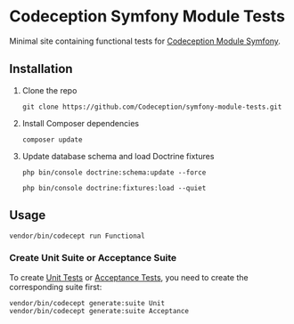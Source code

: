 # Codeception Symfony Module Tests
Minimal site containing functional tests for [Codeception Module Symfony](https://github.com/Codeception/module-symfony).

## Installation

1. Clone the repo
   ```shell
   git clone https://github.com/Codeception/symfony-module-tests.git
   ```
2. Install Composer dependencies
   ```shell
   composer update
   ```
3. Update database schema and load Doctrine fixtures
   ```shell
   php bin/console doctrine:schema:update --force
   
   php bin/console doctrine:fixtures:load --quiet
   ```

## Usage

```shell
vendor/bin/codecept run Functional
```

### Create Unit Suite or Acceptance Suite

To create [Unit Tests](https://codeception.com/docs/05-UnitTests) or [Acceptance Tests](https://codeception.com/docs/03-AcceptanceTests), you need to create the corresponding suite first:
```shell
vendor/bin/codecept generate:suite Unit
vendor/bin/codecept generate:suite Acceptance
```
